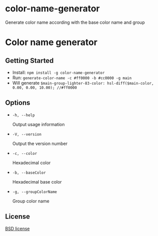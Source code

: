 color-name-generator
====================

Generate color name according with the base color name and group

# Color name generator


## Getting Started

- Install: `npm install -g color-name-generator`
- Run: `generate-color-name -c #ff0000 -b #cc0000 -g main`
- Will generate `$main-group-lighter-83-color: hsl-diff($main-color, 0.00, 0.00, 10.00); //#ff0000`


## Options

* `-h, --help`

  Output usage information

* `-V, --version`

  Output the version number

* `-c, --color`

  Hexadecimal color

* `-b, --baseColor`

  Hexadecimal base color

* `-g, --groupColorName`

  Group color name


## License

[BSD license](http://opensource.org/licenses/bsd-license.php)

